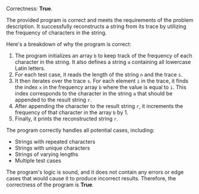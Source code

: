 Correctness: **True**.

The provided program is correct and meets the requirements of the problem description. It successfully reconstructs a string from its trace by utilizing the frequency of characters in the string.

Here's a breakdown of why the program is correct:

1.  The program initializes an array `b` to keep track of the frequency of each character in the string. It also defines a string `a` containing all lowercase Latin letters.
2.  For each test case, it reads the length of the string `n` and the trace `s`.
3.  It then iterates over the trace `s`. For each element `i` in the trace, it finds the index `x` in the frequency array `b` where the value is equal to `i`. This index corresponds to the character in the string `a` that should be appended to the result string `r`.
4.  After appending the character to the result string `r`, it increments the frequency of that character in the array `b` by 1.
5.  Finally, it prints the reconstructed string `r`.

The program correctly handles all potential cases, including:

*   Strings with repeated characters
*   Strings with unique characters
*   Strings of varying lengths
*   Multiple test cases

The program's logic is sound, and it does not contain any errors or edge cases that would cause it to produce incorrect results. Therefore, the correctness of the program is **True**.